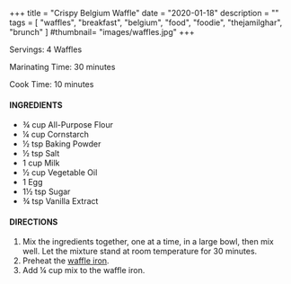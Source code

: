 +++
title = "Crispy Belgium Waffle"
date = "2020-01-18"
description = ""
tags = [
    "waffles",
    "breakfast",
    "belgium",
    "food",
    "foodie",
    "thejamilghar",
    "brunch"
]
#thumbnail= "images/waffles.jpg"
+++

Servings: 4 Waffles <!--more-->

Marinating Time: 30 minutes

Cook Time: 10 minutes

#### INGREDIENTS 

* ¾ cup All-Purpose Flour 
* ¼ cup Cornstarch 
* ½ tsp Baking Powder 
* ½ tsp Salt 
* 1 cup Milk 
* ½ cup Vegetable Oil 
* 1 Egg 
* 1½ tsp Sugar 
* ¾ tsp Vanilla Extract 

#### DIRECTIONS 
1. Mix the ingredients together, one at a time, in a large bowl, then mix well. Let the mixture stand at room temperature for 30 minutes. 
2. Preheat the [waffle iron](https://amzn.to/3kII2kI). 
3. Add ¼ cup mix to the waffle iron. 
